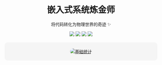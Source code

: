 <!-- 动态电路板背景标题 -->
<div align="center">
  <h1>
    嵌入式系统炼金师
  </h1>
  <p>将代码转化为物理世界的奇迹 ✨</p>
</div>

<!-- 自动化技术栈徽章墙 -->
<div align="center">
  <img src="https://img.shields.io/badge/C-A8B9CC?style=for-the-badge&logo=c&logoColor=white" />
  <img src="https://img.shields.io/badge/C++-00599C?style=for-the-badge&logo=c%2B%2B&logoColor=white" />
  <img src="https://img.shields.io/badge/Python-3776AB?style=for-the-badge&logo=python&logoColor=white" />
  <img src="https://img.shields.io/badge/Linux-FCC624?style=for-the-badge&logo=linux&logoColor=black" />
</div>
<br>
<!-- 横向排列的统计卡片（浅色背景） -->
<div align="center" style="display: flex; flex-wrap: wrap; justify-content: center; gap: 20px; background-color: #f5f5f5; padding: 20px; border-radius: 10px;">

  <!-- 基础统计卡片（浅色主题） -->
  <div>
    <a href="https://github.com/Dezeem">
      <img src="https://github-readme-stats.vercel.app/api?username=Dezeem&show_icons=true&theme=default&bg_color=ffffff&title_color=0366d6&icon_color=0366d6&text_color=24292e" alt="基础统计" style="border-radius: 10px;"/>
    </a>
  </div>
</div>
